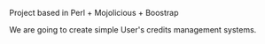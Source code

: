 Project based in Perl + Mojolicious + Boostrap

We are going to create simple User's credits management systems.

